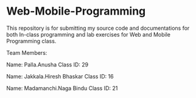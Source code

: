 # Web-Mobile-Programming

This repository is for submitting my source code and documentations for both In-class programming and lab exercises for Web and Mobile Programming class.

Team Members:

Name: Palla.Anusha Class ID: 29 

Name: Jakkala.Hiresh Bhaskar Class ID: 16

Name: Madamanchi.Naga Bindu Class ID: 21

